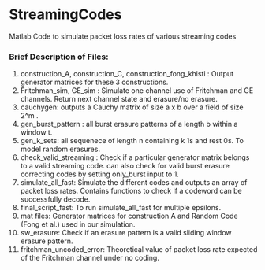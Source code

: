 # StreamingCodes
Matlab Code to simulate packet loss rates of various streaming codes

### Brief Description of Files:
1. construction_A, construction_C, construction_fong_khisti : Output generator matrices for these 3 constructions.
2. Fritchman_sim, GE_sim : Simulate one channel use of Fritchman and GE channels. Return next channel state and erasure/no erasure. 
3. cauchygen: outputs a Cauchy matrix of size a x b over a field of size 2^m .
4. gen_burst_pattern : all burst erasure patterns of a length b within a window t.
5. gen_k_sets: all sequenece of length n containing k 1s and rest 0s. To model random erasures.
6. check_valid_streaming : Check if a particular generator matrix belongs to a valid streaming code. can also check for valid burst erasure correcting codes by setting only_burst input to 1.
7. simulate_all_fast: Simulate the different codes and outputs an array of packet loss rates. Contains functions to check if a codeword can be successfully decode. 
8. final_script_fast: To run simulate_all_fast for multiple epsilons. 
9. mat files: Generator matrices for construction A and Random Code (Fong et al.) used in our simulation. 
10. sw_erasure: Check if an erasure pattern is a valid sliding window erasure pattern. 
11. fritchman_uncoded_error: Theoretical value of packet loss rate expected of the Fritchman channel under no coding.

